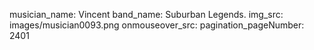musician_name: Vincent
band_name: Suburban Legends.
img_src: images/musician0093.png
onmouseover_src: 
pagination_pageNumber: 2401